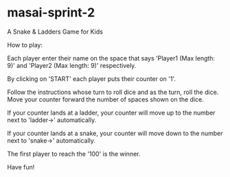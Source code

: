 # masai-sprint-2
A Snake &amp; Ladders Game for Kids

How to play:


Each player enter their name on the space that says 'Player1 (Max length: 9)' and 'Player2 (Max length: 9)' respectively.

By clicking on 'START' each player puts their counter on '1'.

Follow the instructions whose turn to roll dice and as the turn, roll the dice. Move your counter forward the number of spaces shown on the dice.

If your counter lands at a ladder, your counter will move up to the number next to 'ladder->' automatically.

If your counter lands at a snake, your counter will move down to the number next to 'snake->' automatically.

The first player to reach the '100' is the winner.


Have fun!
